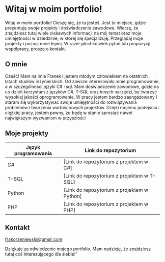 # Witaj w moim portfolio!

Witaj w moim portfolio! Cieszę się, że tu jesteś. Jest to miejsce, gdzie prezentuję swoje projekty i doświadczenie zawodowe. Wierzę, że znajdziesz tutaj wiele ciekawych informacji na mój temat oraz moje umiejętności w dziedzinie, w której się specjalizuję. Przeglądaj moje projekty i poznaj mnie lepiej. W razie jakichkolwiek pytań lub propozycji współpracy, proszę o kontakt.

## O mnie

Cześć! Mam na imie Franek i jestem młodym człowiekiem na ostatnich latach studiów inżynierskich. Od zawsze interesowało mnie programowanie, a w szczególności języki C# i sql. Mam doświadczenie zawodowe, gdzie na co dzień korzystam z języków C#, T-SQL oraz innych narzędzi, by tworzyć wysokiej jakości oprogramowanie. W pracy jestem bardzo zaangażowany i staram się wykorzystywać swoje umiejętności do rozwiązywania problemów i tworzenia wartościowych projektów. Dzięki mojemu podejściu i ciężkiej pracy, jestem pewny, że będę w stanie sprostać nawet największym wyzwaniom w przyszłości

## Moje projekty

| Język programowania | Link do repozytorium |
| -------------------|----------------------|
| C#                  | [Link do repozytorium z projektem w C#] |
| T-SQL               | [Link do repozytorium z projektem w T-SQL] |
| Python              | [Link do repozytorium z projektem w Python] |
| PHP                 | [Link do repozytorium z projektem w PHP] |


## Kontakt

[frakorzeniewski@gmail.com](frakorzeniewski@gmail.com)

Dziękuję za odwiedzenie mojego portfolio. Mam nadzieję, że znajdziesz tutaj coś interesującego dla siebie!"
